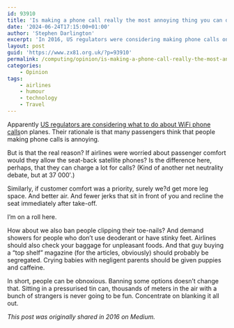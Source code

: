 ```yaml
---
id: 93910
title: 'Is making a phone call really the most annoying thing you can do on a plane?'
date: '2024-06-24T17:15:00+01:00'
author: 'Stephen Darlington'
excerpt: 'In 2016, US regulators were considering making phone calls on a plane against the law. Was that wise?'
layout: post
guid: 'https://www.zx81.org.uk/?p=93910'
permalink: /computing/opinion/is-making-a-phone-call-really-the-most-annoying-thing-you-can-do-on-a-plane.html
categories:
    - Opinion
tags:
    - airlines
    - humour
    - technology
    - Travel
---
```


Apparently [US regulators are considering what to do about WiFi phone calls](http://arstechnica.co.uk/tech-policy/2016/12/us-flight-regulators-consider-whether-to-allow-or-bar-in-flight-wi-fi-calls/)on planes. Their rationale is that many passengers think that people making phone calls is annoying.

But is that the real reason? If airlines were worried about passenger comfort would they allow the seat-back satellite phones? Is the difference here, perhaps, that they can charge a lot for calls? (Kind of another net neutrality debate, but at 37 000′.)

Similarly, if customer comfort was a priority, surely we?d get more leg space. And better air. And fewer jerks that sit in front of you and recline the seat immediately after take-off.

I’m on a roll here.

How about we also ban people clipping their toe-nails? And demand showers for people who don’t use deoderant or have stinky feet. Airlines should also check your baggage for unpleasant foods. And that guy buying a “top shelf” magazine (for the articles, obviously) should probably be segregated. Crying babies with negligent parents should be given puppies and caffeine.

In short, people can be obnoxious. Banning some options doesn’t change that. Sitting in a pressurised tin can, thousands of meters in the air with a bunch of strangers is never going to be fun. Concentrate on blanking it all out.

*This post was originally shared in 2016 on Medium.*